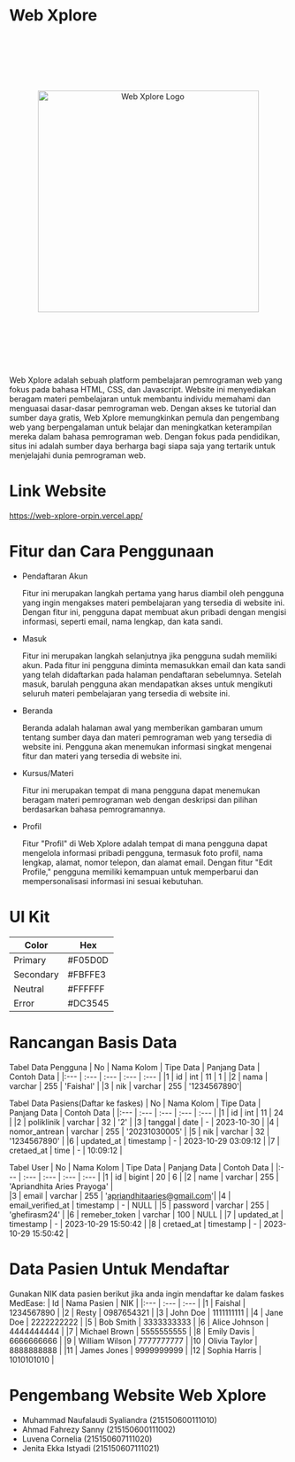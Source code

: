 # Web Xplore
<p align="center" style="padding-top: 100px; padding-bottom: 100px;">
  <a href="https://web-xplore-orpin.vercel.app/" target="_blank">
    <img src="https://res.cloudinary.com/duvtd590q/image/upload/v1699623585/logo_webXplore_nobg_bekyx5.svg" width="400" alt="Web Xplore Logo">
  </a>
</p>


Web Xplore adalah sebuah platform pembelajaran pemrograman web yang fokus pada bahasa HTML, CSS, dan Javascript. Website ini menyediakan beragam materi pembelajaran untuk membantu individu memahami dan menguasai dasar-dasar pemrograman web. Dengan akses ke tutorial dan sumber daya gratis, Web Xplore memungkinkan pemula dan pengembang web yang berpengalaman untuk belajar dan meningkatkan keterampilan mereka dalam bahasa pemrograman web. Dengan fokus pada pendidikan, situs ini adalah sumber daya berharga bagi siapa saja yang tertarik untuk menjelajahi dunia pemrograman web.

# Link Website
https://web-xplore-orpin.vercel.app/

# Fitur dan Cara Penggunaan
- Pendaftaran Akun

  Fitur ini merupakan langkah pertama yang harus diambil oleh pengguna yang ingin mengakses materi pembelajaran yang tersedia di website ini. Dengan fitur ini, pengguna dapat membuat akun pribadi dengan mengisi informasi, seperti email, nama lengkap, dan kata sandi.
- Masuk
  
  Fitur ini merupakan langkah selanjutnya jika pengguna sudah memiliki akun. Pada fitur ini pengguna diminta memasukkan email dan kata sandi yang telah didaftarkan pada halaman pendaftaran sebelumnya. Setelah masuk, barulah pengguna akan mendapatkan akses untuk mengikuti seluruh materi pembelajaran yang tersedia di website ini.
- Beranda
  
  Beranda adalah halaman awal yang memberikan gambaran umum tentang sumber daya dan materi pemrograman web yang tersedia di website ini. Pengguna akan menemukan informasi singkat mengenai fitur dan materi yang tersedia di website ini.
- Kursus/Materi
  
  Fitur ini merupakan tempat di mana pengguna dapat menemukan beragam materi pemrograman web dengan deskripsi dan pilihan berdasarkan bahasa pemrogramannya.
- Profil
  
  Fitur "Profil" di Web Xplore adalah tempat di mana pengguna dapat mengelola informasi pribadi pengguna, termasuk foto profil, nama lengkap, alamat, nomor telepon, dan alamat email. Dengan fitur "Edit Profile," pengguna memiliki kemampuan untuk memperbarui dan mempersonalisasi informasi ini sesuai kebutuhan.

# UI Kit
| Color     | Hex     | 
| ---       | ---     | 
| Primary   | #F05D0D |
| Secondary | #FBFFE3 |
| Neutral   | #FFFFFF |
| Error     | #DC3545 |

# Rancangan Basis Data
Tabel Data Pengguna
| No  | Nama Kolom | Tipe Data | Panjang Data | Contoh Data |
|:--- | :---       | :---      | :---         | :---        |
|1    | id         | int       | 11           | 1           |
|2    | nama       | varchar   | 255          | 'Faishal'   |
|3    | nik        | varchar   | 255          | '1234567890'|

Tabel Data Pasiens(Daftar ke faskes)
| No  | Nama Kolom    | Tipe Data | Panjang Data | Contoh Data         |
|:--- | :---          | :---      | :---         | :---                |
|1    | id            | int       | 11           | 24                  |
|2    | poliklinik    | varchar   | 32           | '2'                 |
|3    | tanggal       | date      | -            | 2023-10-30          |
|4    | nomor_antrean | varchar   | 255          | '20231030005'       |
|5    | nik           | varchar   | 32           | '1234567890'        |
|6    | updated_at    | timestamp | -            | 2023-10-29 03:09:12 |
|7    | cretaed_at    | time      | -            | 10:09:12            |

Tabel User
| No  | Nama Kolom        | Tipe Data | Panjang Data | Contoh Data                 |
|:--- | :---              | :---      | :---         | :---                        |
|1    | id                | bigint    | 20           | 6                           |
|2    | name              | varchar   | 255          | 'Apriandhita Aries Prayoga' |            
|3    | email             | varchar   | 255          | 'apriandhitaaries@gmail.com'|
|4    | email_verified_at | timestamp | -            | NULL                        |
|5    | password          | varchar   | 255          | 'ghefirasm24'               |
|6    | remeber_token     | varchar   | 100          | NULL                        |
|7    | updated_at        | timestamp | -            | 2023-10-29 15:50:42         |
|8    | cretaed_at        | timestamp | -            | 2023-10-29 15:50:42         |

# Data Pasien Untuk Mendaftar
Gunakan NIK data pasien berikut jika anda ingin mendaftar ke dalam faskes MedEase:
| Id  | Nama Pasien      | NIK            | 
|:--- | :---             | :---           | 
|1    | Faishal          | 1234567890     | 
|2    | Resty            | 0987654321     | 
|3    | John Doe         | 1111111111     | 
|4    | Jane Doe         | 2222222222     | 
|5    | Bob Smith        | 3333333333     | 
|6    | Alice Johnson    | 4444444444     | 
|7    | Michael Brown    | 5555555555     | 
|8    | Emily Davis      | 6666666666     | 
|9    | William Wilson   | 7777777777     | 
|10   | Olivia Taylor    | 8888888888     | 
|11   | James Jones      | 9999999999     | 
|12   | Sophia Harris    | 1010101010     | 

# Pengembang Website Web Xplore
  - Muhammad Naufalaudi Syaliandra (215150600111010)
  - Ahmad Fahrezy Sanny            (215150600111002)
  - Luvena Cornelia                (215150607111020)
  - Jenita Ekka Istyadi            (215150607111021)
